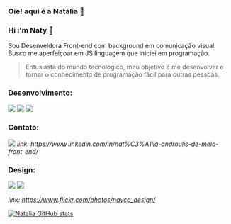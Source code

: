 ### Oie! aqui é a Natália 👋
### Hi i'm Naty  👋


Sou Desenveldora Front-end com background em comunicação visual.
Busco me aperfeiçoar em JS linguagem que iniciei em programação.

<blockquote> Entusiasta do mundo tecnológico, meu objetivo é me desenvolver e tornar o conhecimento de programação fácil para outras pessoas.</blockquote>

 <!-- Também trago comigo como valor alternativas sustentáveis como prioridade para qualquer solução buscada pelas empresas, acredito que “ disciplina é liberdade” porque entendo que mesmo não tendo “dom” para determinada tarefa podemos conseguir aptidões incríveis tendo disciplina.
Busco atualmente uma oportunidade que permita-me desenvolver conhecimentos profissional, intelectual e técnico. -->

### Desenvolvimento:
  <img src="https://img.shields.io/badge/CSS3-1572B6?style=for-the-badge&logo=css3&logoColor=white"/>
  <img src="https://img.shields.io/badge/HTML5-E34F26?style=for-the-badge&logo=html5&logoColor=white"/>  
  <img src="https://img.shields.io/badge/JavaScript-F7DF1E?style=for-the-badge&logo=javascript&logoColor=black"/>
  
### Contato: 
   <img src="https://img.shields.io/badge/LinkedIn-0077B5?style=for-the-badge&logo=linkedin&logoColor=white"/>
   <i>link: https://www.linkedin.com/in/nat%C3%A1lia-androulis-de-melo-front-end/ </i>

 
    
### Design:
  <img src="https://aleen42.github.io/badges/src/photoshop.svg"/>
  <img src="https://aleen42.github.io/badges/src/illustrator.svg"/>
       
   <i> link: https://www.flickr.com/photos/nayca_design/ </i>
    
[![Natalia GitHub stats](https://github-readme-stats.vercel.app/api?username=Natandroulis )](https://github.com/Natalia/github-readme-stats)
